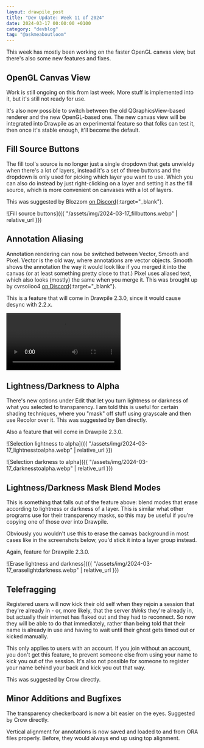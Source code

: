 ```yaml
---
layout: drawpile_post
title: "Dev Update: Week 11 of 2024"
date: 2024-03-17 00:00:00 +0100
category: "devblog"
tag: "@askmeaboutloom"
---
```


This week has mostly been working on the faster OpenGL canvas view, but there's also some new features and fixes.

## OpenGL Canvas View

Work is still ongoing on this from last week. More stuff is implemented into it, but it's still not ready for use.

It's also now possible to switch between the old QGraphicsView-based renderer and the new OpenGL-based one. The new canvas view will be integrated into Drawpile as an experimental feature so that folks can test it, then once it's stable enough, it'll become the default.

## Fill Source Buttons

The fill tool's source is no longer just a single dropdown that gets unwieldy when there's a lot of layers, instead it's a set of three buttons and the dropdown is only used for picking which layer you want to use. Which you can also do instead by just right-clicking on a layer and setting it as the fill source, which is more convenient on canvases with a lot of layers.

This was suggested by Blozzom [on Discord](https://drawpile.net/discord/){:target="_blank"}.

![Fill source buttons]({{ "/assets/img/2024-03-17_fillbuttons.webp" | relative_url }})

## Annotation Aliasing

Annotation rendering can now be switched between Vector, Smooth and Pixel. Vector is the old way, where annotations are vector objects. Smooth shows the annotation the way it would look like if you merged it into the canvas (or at least something pretty close to that.) Pixel uses aliased text, which also looks (mostly) the same when you merge it. This was brought up by cvrsoiioo4 [on Discord](https://drawpile.net/discord/){:target="_blank"}.

This is a feature that will come in Drawpile 2.3.0, since it would cause desync with 2.2.x.

<video controls>
  <source src="{{ "/assets/vid/2024-03-17_annotationrender.mp4" | relative_url }}" type="video/mp4"/>
</video>

## Lightness/Darkness to Alpha

There's new options under Edit that let you turn lightness or darkness of what you selected to transparency. I am told this is useful for certain shading techniques, where you "mask" off stuff using grayscale and then use Recolor over it. This was suggested by Ben directly.

Also a feature that will come in Drawpile 2.3.0.

![Selection lightness to alpha]({{ "/assets/img/2024-03-17_lightnesstoalpha.webp" | relative_url }})

![Selection darkness to alpha]({{ "/assets/img/2024-03-17_darknesstoalpha.webp" | relative_url }})

## Lightness/Darkness Mask Blend Modes

This is something that falls out of the feature above: blend modes that erase according to lightness or darkness of a layer. This is similar what other programs use for their transparency masks, so this may be useful if you're copying one of those over into Drawpile.

Obviously you wouldn't use this to erase the canvas background in most cases like in the screenshots below, you'd stick it into a layer group instead.

Again, feature for Drawpile 2.3.0.

![Erase lightness and darkness]({{ "/assets/img/2024-03-17_eraselightdarkness.webp" | relative_url }})

## Telefragging

Registered users will now kick their old self when they rejoin a session that they're already in - or, more likely, that the server *thinks* they're already in, but actually their internet has flaked out and they had to reconnect. So now they will be able to do that immediately, rather than being told that their name is already in use and having to wait until their ghost gets timed out or kicked manually.

This only applies to users with an account. If you join without an account, you don't get this feature, to prevent someone else from using your name to kick you out of the session. It's also not possible for someone to register your name behind your back and kick you out that way.

This was suggested by Crow directly.

## Minor Additions and Bugfixes

The transparency checkerboard is now a bit easier on the eyes. Suggested by Crow directly.

Vertical alignment for annotations is now saved and loaded to and from ORA files properly. Before, they would always end up using top alignment.
